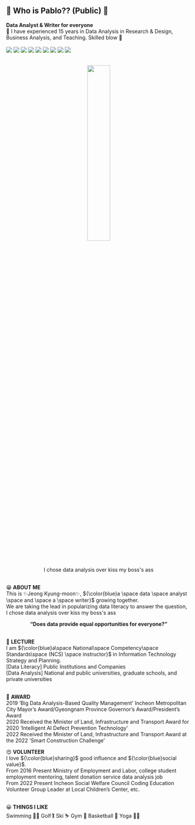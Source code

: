 ## 👋 Who is Pablo?? (Public) 👋
<b>Data Analyst & Writer for everyone</b><br>
💪  I have experienced 15 years in Data Analysis in Research & Design, Business Analysis, and Teaching. Skilled blow 🚀<br><br>
<img src="https://img.shields.io/badge/microsoftazure-0078D4?style=flat-square&logo=microsoftazure&logoColor=white"/>
<img src="https://img.shields.io/badge/powerbi-F2C811?style=flat-square&logo=powerbi&logoColor=white"/>
<img src="https://img.shields.io/badge/tableau-E97627?style=flat-square&logo=tableau&logoColor=white"/>
<img src="https://img.shields.io/badge/r-3DD84?style=flat-square&logo=R&logoColor=white"/>
<img src="https://img.shields.io/badge/python-276DC3?style=flat-square&logo=python&logoColor=white"/>
<img src="https://img.shields.io/badge/mysql-4479a1?style=flat-square&logo=mysql&logoColor=white"/>
<img src="https://img.shields.io/badge/scikitlearn-F7931E?style=flat-square&logo=scikitlearn&logoColor=white"/>
<img src="https://img.shields.io/badge/pytorch-EE4CEC?style=flat-square&logo=pytorch&logoColor=white"/>
<img src="https://img.shields.io/badge/tensorflow-FF6F00?style=flat-square&logo=tensorflow&logoColor=white"/><br><br>


<p align="center">
<img src = "https://github.com/jkm2000korea/jkm2000korea/assets/77305773/10ae7e94-8f02-43ff-a361-2d21eb2ce174" width="35%" height="35%" >
<br>I chose data analysis over kiss my boss's ass<br><br></p>

  😁 **ABOUT ME**<br>
  This is ✨Jeong Kyung-moon✨, ${\color{blue}a \space data \space analyst \space and \space a \space writer}$ growing together.<br>
  We are taking the lead in popularizing data literacy to answer the question, <br>I chose data analysis over kiss my boss's ass<br>
  
  <div align="center">
  <b>“Does data provide equal opportunities for everyone?”</b><br><br>
  </div>
  
  🏫 **LECTURE**<br>
  I am ${\color{blue}a\space National\space Competency\space Standards\space (NCS) \space instructor}$ in Information Technology Strategy and Planning.<br>
  [Data Literacy] Public Institutions and Companies<br>
  [Data Analysis] National and public universities, graduate schools, and private universities<br><br>

  🥇 **AWARD**<br>
  2019 ‘Big Data Analysis-Based Quality Management’ Incheon Metropolitan City Mayor’s Award/Gyeongnam Province Governor’s Award/President’s Award<br>
  2020 Received the Minister of Land, Infrastructure and Transport Award for 2020 ‘Intelligent AI Defect Prevention Technology’<br>
  2022 Received the Minister of Land, Infrastructure and Transport Award at the 2022 ‘Smart Construction Challenge’<br>

  😍 **VOLUNTEER**<br>
  I love ${\color{blue}sharing}$ good influence and ${\color{blue}social value}$.<br>
  From 2016 Present Ministry of Employment and Labor, college student employment mentoring, talent donation service data analysis job<br>
  From 2022 Present Incheon Social Welfare Council Coding Education Volunteer Group Leader at Local Children’s Center, etc.<br><br>
 
  😀 **THINGS I LIKE**<br>
  Swimming 🏊‍♂️  Golf🏌  Ski ⛷  Gym 💪 Basketball 🏀 Yoga 🧘‍♂️<br><br>

